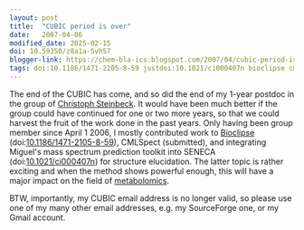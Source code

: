 ```yaml
---
layout: post
title:  "CUBIC period is over"
date:   2007-04-06
modified_date: 2025-02-15
doi: 10.59350/z8a1a-5vh57
blogger-link: https://chem-bla-ics.blogspot.com/2007/04/cubic-period-is-over.html
tags: doi:10.1186/1471-2105-8-59 justdoi:10.1021/ci000407n bioclipse cml
---
```


The end of the CUBIC has come, and so did the end of my 1-year postdoc in the group of [Christoph Steinbeck](http://wiki.cubic.uni-koeln.de/blog/).
It would have been much better if the group could have continued for one or two more years, so that we could harvest the fruit of the work done in
the past years. Only having been group member since April 1 2006, I mostly contributed work to [Bioclipse](http://www.bioclipse.net/)
(doi:[10.1186/1471-2105-8-59](https://doi.org/10.1186/1471-2105-8-59)), CMLSpect (submitted), and integrating Miguel's mass spectrum prediction
toolkit into SENECA (doi:[10.1021/ci000407n](https://doi.org/10.1021/ci000407n)) for structure elucidation. The latter topic is rather exciting
and when the method shows powerful enough, this will have a major impact on the field of [metabolomics](http://en.wikipedia.org/wiki/Metabolite).

BTW, importantly, my CUBIC email address is no longer valid, so please use one of my many other email addresses, e.g. my SourceForge one, or
my Gmail account.
